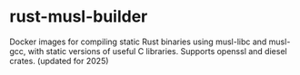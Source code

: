 # rust-musl-builder
Docker images for compiling static Rust binaries using musl-libc and musl-gcc, with static versions of useful C libraries. Supports openssl and diesel crates. (updated for 2025)
